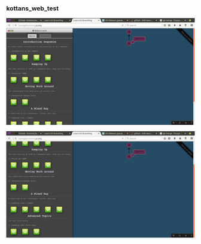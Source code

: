 ### kottans_web_test

![]( https://raw.githubusercontent.com/Teeos-uk/kottans_web_test/master/task_0/git-branching-1.png )

![]( https://raw.githubusercontent.com/Teeos-uk/kottans_web_test/master/task_0/git-branching-2.png )
